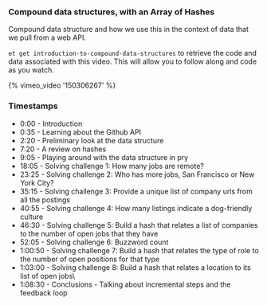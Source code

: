 ### Compound data structures, with an Array of Hashes

Compound data structure and how we use this in the context of data that we pull
from a web API.

`et get introduction-to-compound-data-structures` to retrieve the code and data associated with this video.
This will allow you to follow along and code as you watch.

{% vimeo_video '150306267' %}

### Timestamps

- 0:00 - Introduction
- 0:35 - Learning about the Github API
- 2:20 - Preliminary look at the data structure
- 7:20 - A review on hashes
- 9:05 - Playing around with the data structure in pry
- 18:05 - Solving challenge 1: How many jobs are remote?
- 23:25 - Solving challenge 2: Who has more jobs, San Francisco or New York City?
- 35:15 - Solving challenge 3: Provide a unique list of company urls from all the postings
- 40:55 - Solving challenge 4: How many listings indicate a dog-friendly culture
- 46:30 - Solving challenge 5: Build a hash that relates a list of companies to the number of open jobs that they have
- 52:05 - Solving challenge 6: Buzzword count
- 1:00:50 - Solving challenge 7: Build a hash that relates the type of role to the number of open positions for that type
- 1:03:00 - Solving challenge 8: Build a hash that relates a location to its list of open jobs\
- 1:08:30 - Conclusions - Talking about incremental steps and the feedback loop
